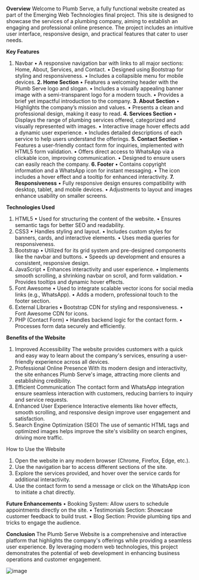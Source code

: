 

**Overview**
Welcome to Plumb Serve, a fully functional website created as part of the Emerging Web Technologies final project. This site is designed to showcase the services of a plumbing company, aiming to establish an engaging and professional online presence. The project includes an intuitive user interface, responsive design, and practical features that cater to user needs.

**Key Features**
1. Navbar
•	A responsive navigation bar with links to all major sections: Home, About, Services, and Contact.
•	Designed using Bootstrap for styling and responsiveness.
•	Includes a collapsible menu for mobile devices.
**2. Home Section**
•	Features a welcoming header with the Plumb Serve logo and slogan.
•	Includes a visually appealing banner image with a semi-transparent logo for a modern touch.
•	Provides a brief yet impactful introduction to the company.
**3. About Section**
•	Highlights the company’s mission and values.
•	Presents a clean and professional design, making it easy to read.
**4. Services Section**
•	Displays the range of plumbing services offered, categorized and visually represented with images.
•	Interactive image hover effects add a dynamic user experience.
•	Includes detailed descriptions of each service to help users understand the offerings.
**5. Contact Section**
•	Features a user-friendly contact form for inquiries, implemented with HTML5 form validation.
•	Offers direct access to WhatsApp via a clickable icon, improving communication.
•	Designed to ensure users can easily reach the company.
**6. Footer**
•	Contains copyright information and a WhatsApp icon for instant messaging.
•	The icon includes a hover effect and a tooltip for enhanced interactivity.
**7. Responsiveness**
•	Fully responsive design ensures compatibility with desktop, tablet, and mobile devices.
•	Adjustments to layout and images enhance usability on smaller screens.

**Technologies Used**
1. HTML5
•	Used for structuring the content of the website.
•	Ensures semantic tags for better SEO and readability.
2. CSS3
•	Handles styling and layout.
•	Includes custom styles for banners, cards, and interactive elements.
•	Uses media queries for responsiveness.
3. Bootstrap
•	Utilized for its grid system and pre-designed components like the navbar and buttons.
•	Speeds up development and ensures a consistent, responsive design.
4. JavaScript
•	Enhances interactivity and user experience.
•	Implements smooth scrolling, a shrinking navbar on scroll, and form validation.
•	Provides tooltips and dynamic hover effects.
5. Font Awesome
•	Used to integrate scalable vector icons for social media links (e.g., WhatsApp).
•	Adds a modern, professional touch to the footer section.
6. External Libraries
•	Bootstrap CDN for styling and responsiveness.
•	Font Awesome CDN for icons.
7. PHP (Contact Form)
•	Handles backend logic for the contact form.
•	Processes form data securely and efficiently.

**Benefits of the Website**
1.	Improved Accessibility
The website provides customers with a quick and easy way to learn about the company's services, ensuring a user-friendly experience across all devices.
2.	Professional Online Presence
With its modern design and interactivity, the site enhances Plumb Serve's image, attracting more clients and establishing credibility.
3.	Efficient Communication
The contact form and WhatsApp integration ensure seamless interaction with customers, reducing barriers to inquiry and service requests.
4.	Enhanced User Experience
Interactive elements like hover effects, smooth scrolling, and responsive design improve user engagement and satisfaction.
5.	Search Engine Optimization (SEO)
The use of semantic HTML tags and optimized images helps improve the site's visibility on search engines, driving more traffic.

How to Use the Website
1.	Open the website in any modern browser (Chrome, Firefox, Edge, etc.).
2.	Use the navigation bar to access different sections of the site.
3.	Explore the services provided, and hover over the service cards for additional interactivity.
4.	Use the contact form to send a message or click on the WhatsApp icon to initiate a chat directly.

**Future Enhancements**
•	Booking System: Allow users to schedule appointments directly on the site.
•	Testimonials Section: Showcase customer feedback to build trust.
•	Blog Section: Provide plumbing tips and tricks to engage the audience.

**Conclusion**
The Plumb Serve Website is a comprehensive and interactive platform that highlights the company's offerings while providing a seamless user experience. By leveraging modern web technologies, this project demonstrates the potential of web development in enhancing business operations and customer engagement.

![image](https://github.com/user-attachments/assets/b2f9d8e6-8269-4fcd-96fa-dcfc85bd6373)


